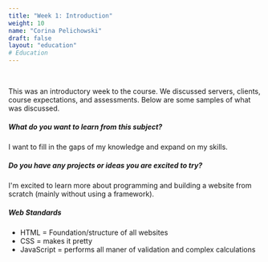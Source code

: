 ```yaml
---
title: "Week 1: Introduction"
weight: 10
name: "Corina Pelichowski"
draft: false
layout: "education"
# Education
---
```

<br>
<div class="container">
  <p>
  This was an introductory week to the course. We discussed servers, clients, course expectations, and assessments. Below are some samples of what was discussed.
  </p>
 
  <h5>What do you want to learn from this subject?</h5>

  <p>
    I want to fill in the gaps of my knowledge and expand on my skills.
  </p>

  <h5>Do you have any projects or ideas you are excited to try?</h5>

  <p>
    I'm excited to learn more about programming and building a website from scratch (mainly without using a framework).
  </p>

  <h5>Web Standards</h5>
  <ul>
    <li>HTML = Foundation/structure of all websites </li>
    <li>CSS = makes it pretty</li>
    <li>JavaScript = performs all maner of validation and complex calculations</li>
  </ul>
</div>